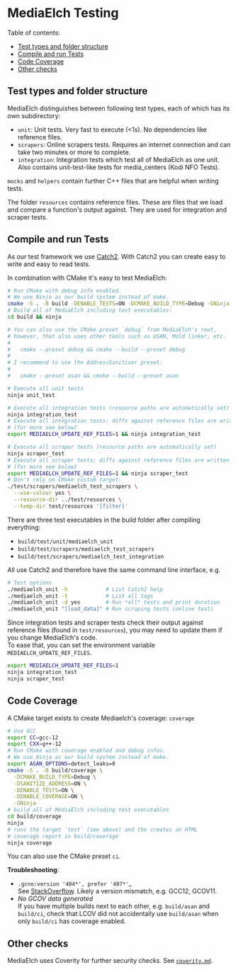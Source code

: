 # MediaElch Testing

Table of contents:

 - [Test types and folder structure](#test-types-and-folder-structure)
 - [Compile and run Tests](#compile-and-run-tests)
 - [Code Coverage](#code-coverage)
 - [Other checks](#other-checks)


## Test types and folder structure

MediaElch distinguishes between following test types, each of which has its
own subdirectory:

 - `unit`: Unit tests. Very fast to execute (<1s). No dependencies like reference files.
 - `scrapers`: Online scrapers tests. Requires an internet connection and
   can take two minutes or more to complete. 
 - `integration`: Integration tests which test all of MediaElch as one unit.
    Also contains unit-test-like tests for media_centers (Kodi NFO Tests).

`mocks` and `helpers` contain further C++ files that are helpful when writing tests.

The folder `resources` contains reference files.  These are files that we
load and compare a function's output against.  They are used for integration and
scraper tests.


## Compile and run Tests

As our test framework we use [Catch2](https://github.com/catchorg/Catch2).
With Catch2 you can create easy to write and easy to read tests.

In combination with CMake it's easy to test MediaElch:

```sh
# Run CMake with debug info enabled.
# We use Ninja as our build system instead of make.
cmake -S . -B build -DENABLE_TESTS=ON -DCMAKE_BUILD_TYPE=Debug -GNinja
# Build all of MediaElch including test executables:
cd build && ninja

# You can also use the CMake preset `debug` from MediaElch's root,
# however, that also uses other tools such as USAN, Mold linker, etc.
#
#   cmake --preset debug && cmake --build --preset debug
#
# I recommend to use the AddressSanitizer preset:
#
#   cmake --preset asan && cmake --build --preset asan

# Execute all unit tests
ninja unit_test

# Execute all integration tests (resource paths are automatically set)
ninja integration_test
# Execute all integration tests; diffs against reference files are written to disk
# (for more see below)
export MEDIAELCH_UPDATE_REF_FILES=1 && ninja integration_test

# Execute all scraper tests (resource paths are automatically set)
ninja scraper_test
# Execute all scraper tests; diffs against reference files are written to disk
# (for more see below)
export MEDIAELCH_UPDATE_REF_FILES=1 && ninja scraper_test
# Don't rely on CMake custom target:
./test/scrapers/mediaelch_test_scrapers \
  --use-colour yes \
  --resource-dir ../test/resources \
  --temp-dir test/resources '[filter]'
```

There are three test executables in the build folder after compiling everything:

 - `build/test/unit/mediaelch_unit`
 - `build/test/scrapers/mediaelch_test_scrapers`
 - `build/test/scrapers/mediaelch_test_integration`

All use Catch2 and therefore have the same command line interface, e.g.

```sh
# Test options
./mediaelch_unit -h            # List Catch2 help
./mediaelch_unit -t            # List all tags
./mediaelch_unit -d yes        # Run *all* tests and print duration
./mediaelch_unit "[load_data]" # Run scraping tests (online test)
```

Since integration tests and scraper tests check their output against reference
files (found in `test/resources`), you may need to update them if you change
MediaElch's code.  
To ease that, you can set the environment variable `MEDIAELCH_UPDATE_REF_FILES`.

```sh
export MEDIAELCH_UPDATE_REF_FILES=1
ninja integration_test
ninja scraper_test
```

## Code Coverage

A CMake target exists to create Mediaelch's coverage: `coverage`

```sh
# Use GCC
export CC=gcc-12
export CXX=g++-12
# Run CMake with coverage enabled and debug infos.
# We use Ninja as our build system instead of make.
export ASAN_OPTIONS=detect_leaks=0
cmake -S . -B build/coverage \
  -DCMAKE_BUILD_TYPE=Debug \
  -DSANITIZE_ADDRESS=ON \
  -DENABLE_TESTS=ON \
  -DENABLE_COVERAGE=ON \
  -GNinja
# build all of MediaElch including test executables
cd build/coverage
ninja
# runs the target `test` (see above) and the creates an HTML
# coverage report in build/coverage`
ninja coverage
```

You can also use the CMake preset `ci`.

__Troubleshooting__:

 - `.gcno:version '404*', prefer '407*'`_  
   See [StackOverflow](https://stackoverflow.com/questions/12454175/gcov-out-of-memory-mismatched-version).
   Likely a version mismatch, e.g. GCC12, GCOV11.
 - _No GCOV data generated_  
   If you have multiple builds next to each other, e.g. `build/asan` and `build/ci`,
   check that LCOV did not accidentally use `build/asan` when only `build/ci`
   has coverage enabled.


## Other checks

MediaElch uses Coverity for further security checks.
See [`coverity.md`](../admin/coverity.md).
